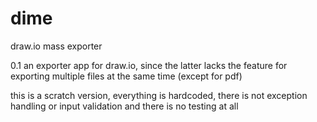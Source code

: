 # dime
draw.io mass exporter

0.1
an exporter app for draw.io, since the latter lacks the feature for exporting multiple files at the same time (except for pdf)

this is a scratch version, everything is hardcoded, there is not exception handling or input validation and there is no testing at all
